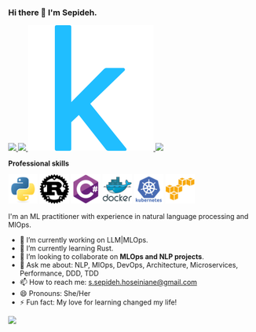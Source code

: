 ### Hi there 👋 I'm Sepideh.
<p align="left">
 <a href="https://linkedin.com/in/sepideh-hosseinian" target="_blank">
  <img src="https://img.icons8.com/fluent/60/000000/linkedin.png" />
 </a>
  
 <a href="https://twitter.com/sepidpy" target="_blank">
  <img src="https://img.icons8.com/fluent/60/000000/twitter.png" />
 </a>
 <a href="https://kaggle.com/sepidehhosseinian" target="_blank">
  <img src="https://raw.githubusercontent.com/devicons/devicon/master/icons/kaggle/kaggle-original.svg" />
 </a>
  <a href="https://leetcode.com/sepidehhosseinian" target="_blank">
  <img src="https://img.icons8.com/fluent/60/000000/leetcode.png" />
 </a>
</p>
<p align="left"> 
 <strong>
  Professional skills
  </strong>
</p>

<p align="left"> 
  <img src="https://raw.githubusercontent.com/devicons/devicon/master/icons/python/python-original.svg" alt="python" width="60" height="60" />
  <img src="https://raw.githubusercontent.com/devicons/devicon/master/icons/rust/rust-plain.svg" alt="rust" width="60" height="60" />
  <img src="https://raw.githubusercontent.com/devicons/devicon/master/icons/csharp/csharp-original.svg" alt="csharp" width="60" height="60" />
  <img src="https://raw.githubusercontent.com/devicons/devicon/master/icons/docker/docker-original-wordmark.svg" alt="docker" width="60" height="60" />
  <img src="https://raw.githubusercontent.com/devicons/devicon/master/icons/kubernetes/kubernetes-plain-wordmark.svg" alt="kubernetes" width="60" height="60" />
  <img src="https://raw.githubusercontent.com/devicons/devicon/master/icons/amazonwebservices/amazonwebservices-original.svg" alt="aws" width="60" height="60" />
</p>

I'm an ML practitioner with experience in natural language processing and MlOps.

- 🔭 I’m currently working on LLM|MLOps.
- 🌱 I’m currently learning Rust.
- 👯 I’m looking to collaborate on **MLOps and NLP projects**.
- 💬 Ask me about: NLP, MlOps, DevOps, Architecture, Microservices, Performance, DDD, TDD
- 📫 How to reach me: s.sepideh.hoseiniane@gmail.com
- 😄 Pronouns: She/Her
- ⚡ Fun fact: My love for learning changed my life!

<p align="left">
 <a href="#" alt="Sepideh Hosseinian's github stats">
  <img src="https://github-readme-stats.vercel.app/api?username=SepidehHosseinian&theme=tokyonight&show_icons=true" />
 </a>
</p>

